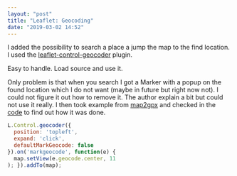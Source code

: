 ```yaml
---
layout: "post"
title: "Leaflet: Geocoding"
date: "2019-03-02 14:52"
---
```


I added the possibility to search a place a jump the map to the find location. I used the [leaflet-control-geocoder](https://github.com/perliedman/leaflet-control-geocoder) plugin.

Easy to handle. Load source and use it.

Only problem is that when you search I got a Marker with a popup on the found location which I do not want (maybe in future but right now not). I could not figure it out how to remove it. The author explain a bit but could not use it really.
I then took example from [map2gpx](https://github.com/tmuguet/map2gpx) and checked in the [code](https://github.com/tmuguet/map2gpx/blob/8068e2c4d999bbe8111a75cc3c8577d43a160147/src/js/controls.js#L116) to find out how it was done.


```js
L.Control.geocoder({
  position: 'topleft',
  expand: 'click',
  defaultMarkGeocode: false
}).on('markgeocode', function(e) {
  map.setView(e.geocode.center, 11
); }).addTo(map);
```
